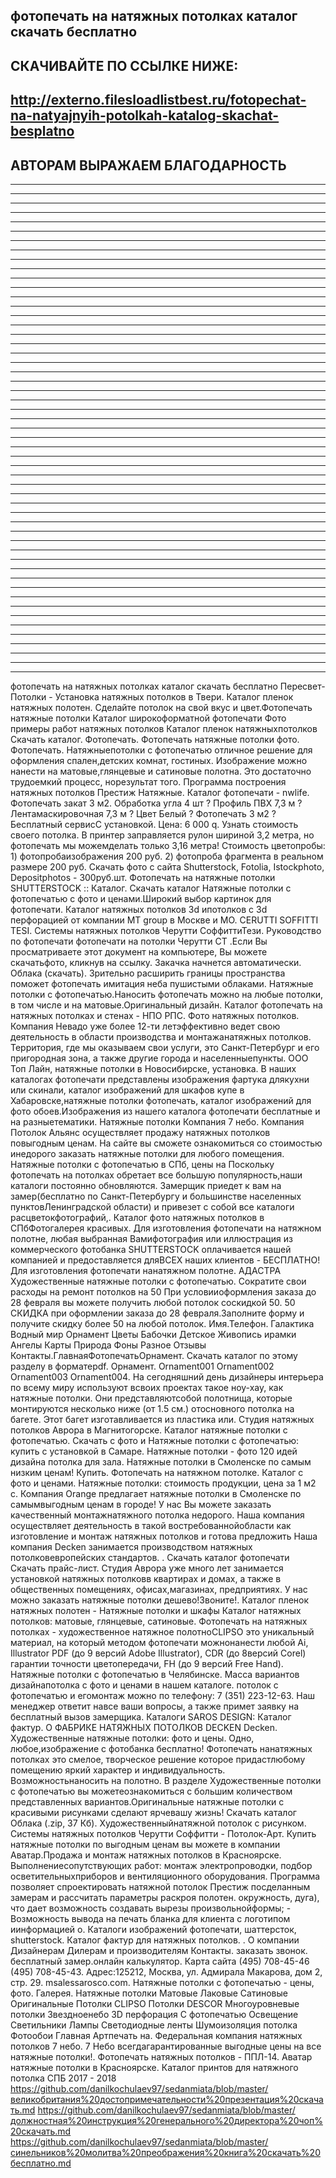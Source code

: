 фотопечать на натяжных потолках каталог скачать бесплатно
--------------------------------------------------
СКАЧИВАЙТЕ ПО ССЫЛКЕ НИЖЕ:
--------------------------------------------------
http://externo.filesloadlistbest.ru/fotopechat-na-natyajnyih-potolkah-katalog-skachat-besplatno
--------------------------------------------------
АВТОРАМ ВЫРАЖАЕМ БЛАГОДАРНОСТЬ
--------------------------------------------------
--------------------------------------------------
--------------------------------------------------
--------------------------------------------------
--------------------------------------------------
--------------------------------------------------
--------------------------------------------------
--------------------------------------------------
--------------------------------------------------
--------------------------------------------------
--------------------------------------------------
--------------------------------------------------
--------------------------------------------------
--------------------------------------------------
--------------------------------------------------
--------------------------------------------------
--------------------------------------------------
--------------------------------------------------
--------------------------------------------------
--------------------------------------------------
--------------------------------------------------
--------------------------------------------------
--------------------------------------------------
--------------------------------------------------
--------------------------------------------------
--------------------------------------------------
--------------------------------------------------
--------------------------------------------------
--------------------------------------------------
--------------------------------------------------
--------------------------------------------------
--------------------------------------------------
--------------------------------------------------
--------------------------------------------------
--------------------------------------------------
--------------------------------------------------
--------------------------------------------------
--------------------------------------------------
--------------------------------------------------
--------------------------------------------------
--------------------------------------------------
--------------------------------------------------
--------------------------------------------------
--------------------------------------------------
--------------------------------------------------
--------------------------------------------------
--------------------------------------------------
--------------------------------------------------
--------------------------------------------------
--------------------------------------------------
--------------------------------------------------
--------------------------------------------------
--------------------------------------------------
--------------------------------------------------
фотопечать на натяжных потолках каталог скачать бесплатно Пересвет-Потолки - Установка натяжных потолков в Твери. Каталог пленок натяжных полотен. Сделайте потолок на свой вкус и цвет.Фотопечать натяжные потолки  Каталог широкоформатной фотопечати Фото примеры работ натяжных потолков  Каталог пленок натяжныхпотолков  Скачать каталог. Фотопечать. Фотопечать натяжные потолки фото. Фотопечать. Натяжныепотолки с фотопечатью  отличное решение для оформления спален,детских комнат, гостиных. Изображение можно нанести на матовые,глянцевые и сатиновые полотна. Это достаточно трудоемкий процесс, норезультат того. Программа построения натяжных потолков Престиж  Натяжные. Каталог фотопечати - nwlife. Фотопечать закат 3 м2. Обработка угла 4 шт ? Профиль ПВХ 7,3 м ? Лентамаскировочная 7,3 м ? Цвет Белый ? Фотопечать 3 м2 ? Бесплатный сервисС установкой. Цена: 6 000 q. Узнать стоимость своего потолка. В принтер заправляется рулон шириной 3,2 метра, но фотопечать мы можемделать только 3,16 метра! Стоимость цветопробы: 1) фотопробаизображения 200 руб. 2) фотопроба фрагмента в реальном размере 200 руб. Скачать фото с сайта Shutterstock, Fotolia, Istockphoto, Depositphotos - 300руб.шт. Фотопечать на натяжные потолки SHUTTERSTOCK :: Каталог. Скачать каталог Натяжные потолки с фотопечатью с фото и ценами.Широкий выбор картинок для фотопечати. Каталог натяжных потолков 3d ипотолков с 3d перфорацией от компании MT group в Москве и МО.
CERUTTI SOFFITTI TESI. Системы натяжных потолков Черутти СоффиттиТези. Руководство по фотопечати  фотопечати на потолки Черутти СТ .Если Вы просматриваете этот документ на компьютере, Вы можете скачатьфото, кликнув на ссылку. Закачка начнется автоматически. Облака (скачать). Зрительно расширить границы пространства поможет фотопечать имитация неба пушистыми облаками. Натяжные потолки с фотопечатью.Наносить фотопечать можно на любые потолки, в том числе и на матовые.Оригинальный дизайн. Каталог фотопечать на натяжных потолках и стенах - НПО РПС. Фото натяжных потолков. Компания Невадо уже более 12-ти летэффективно ведет свою деятельность в области производства и монтажанатяжных потолков. Территория, где мы оказываем свои услуги, это Санкт-Петербург и его пригородная зона, а также другие города и населенныепункты. ООО Топ Лайн, натяжные потолки в Новосибирске, установка. В наших каталогах фотопечати представлены изображения фартука длякухни или скинали, каталог изображений для шкафов купе в Хабаровске,натяжные потолки фотопечать, каталог изображений для фото обоев.Изображения из нашего каталога фотопечати бесплатные и на разныетематики. Натяжные потолки  Компания 7 небо. Компания Потолок Альянс осуществляет продажу натяжных потолков повыгодным ценам. На сайте вы сможете ознакомиться со стоимостью инедорого заказать натяжные потолки для любого помещения. Натяжные потолки с фотопечатью в СПб, цены на
Поскольку фотопечать на потолках обретает все большую популярность,наши каталоги постоянно обновляются.  Замерщик приедет к вам на замер(бесплатно по Санкт-Петербургу и большинстве населенных пунктовЛенинградской области) и привезет с собой все каталоги расцветокфотографий,. Каталог фото натяжных потолков в СПбФотогалерея красивых. Для изготовления фотопечати на натяжном полотне, любая выбранная Вамифотография или иллюстрация из коммерческого фотобанка SHUTTERSTOCK оплачивается нашей компанией и предоставляется дляВСЕХ наших клиентов - БЕСПЛАТНО! Для изготовления фотопечати нанатяжном полотне. АДАСТРА  Художественные натяжные потолки с фотопечатью. Сократите свои расходы на ремонт потолков на 50 При условииоформления заказа до 28 февраля вы можете получить любой потолок соскидкой 50. 50 СКИДКА при оформлении заказа до 28 февраля.Заполните форму и получите скидку более 50 на любой потолок. Имя.Телефон. Галактика  Водный мир  Орнамент  Цветы  Бабочки  Детское  Живопись ирамки  Ангелы  Карты  Природа  Фоны  Разное  Отзывы  Контакты.ГлавнаяФотопечатьОрнамент. Скачать каталог по этому разделу в форматеpdf. Орнамент. Ornament001 Ornament002 Ornament003 Ornament004. На сегодняшний день дизайнеры интерьера по всему миру используют всвоих проектах такое ноу-хау, как натяжные потолки. Они представляютсобой полотнища, которые монтируются несколько ниже (от 1.5 см.) отосновного потолка на багете. Этот багет изготавливается из пластика или. Студия натяжных потолков Аврора в Магнитогорске. Каталог натяжные потолки с фотопечатью. Скачать с фото и
Натяжные потолки с фотопечатью: купить с установкой в Самаре. Натяжные потолки - фото 120 идей дизайна потолка для зала. Натяжные потолки в Смоленске по самым низким ценам! Купить. Фотопечать на натяжном потолке. Каталог с фото и ценами. Натяжные потолки: стоимость продукции, цена за 1 м2 с. Компания Orange предлагает натяжные потолки в Смоленске по самымвыгодным ценам в городе! У нас Вы можете заказать качественный монтажнатяжного потолка недорого. Наша компания осуществляет деятельность в такой востребованнойобласти как изготовление и монтаж натяжных потолков и готова предложить Наша компания Decken занимается производством натяжных потолковевропейских стандартов. . Скачать каталог фотопечати Скачать прайс-лист. Студия Аврора уже много лет занимается установкой натяжных потолковв квартирах и домах, а также в общественных помещениях, офисах,магазинах, предприятиях. У нас можно заказать натяжные потолки дешево!Звоните!. Каталог пленок натяжных полотен - Натяжные потолки и шкафы
Каталог натяжных потолков: матовые, глянцевые, сатиновые. Фотопечать на натяжных потолках - художественное натяжное полотноCLIPSO это уникальный материал, на который методом фотопечати можнонанести любой  Ai, Illustrator PDF (до 9 версий Adobe Illustrator), CDR (до 8версий Corel) гарантии точности цветопередачи, FH (до 9 версий Free Hand). Натяжные потолки с фотопечатью в Челябинске. Масса вариантов дизайнапотолка с фото и ценами в нашем каталоге.  потолок с фотопечатью и егомонтаж можно по телефону: 7 (351) 223-12-63. Наш менеджер ответит навсе ваши вопросы, а также примет заявку на бесплатный вызов замерщика. Каталоги SAROS DESIGN: Каталог фактур. О ФАБРИКЕ НАТЯЖНЫХ ПОТОЛКОВ DECKEN  Decken. Художественные натяжные потолки: фото и цены.  Одно, любое,изображение с фотобанка  бесплатно! Фотопечать нанатяжных потолках  это смелое, творческое решение которое придастлюбому помещению яркий характер и индивидуальность. Возможностьнаносить на полотно. В разделе Художественные потолки с фотопечатью вы можетеознакомиться с большим количеством представленных вариантов.Оригинальные натяжные потолки с красивыми рисунками сделают ярчевашу жизнь!  Скачать каталог Облака (.zip, 37 Кб). Художественныйнатяжной потолок с рисунком. Системы натяжных потолков Черутти Соффитти  - Потолок-Арт. Купить натяжные потолки по выгодным ценам вы можете в компании Аватар.Продажа и монтаж натяжных потолков в Красноярске. Выполнениесопутствующих работ: монтаж электропроводки, подбор осветительныхприборов и вентиляционного оборудования.
Программа позволяет спроектировать натяжной потолок Престиж посделанным замерам и рассчитать параметры раскроя полотен. окружность, дуга), что дает возможность создавать вырезы произвольнойформы; - Возможность вывода на печать бланка для клиента с логотипом иинформацией о. Каталоги изображений фотопечати, шаттерсток, shutterstock. Каталог фактур для натяжных потолков. . О компании  Дизайнерам Дилерам и производителям  Контакты. заказать звонок. бесплатный замер.онлайн калькулятор. Карта сайта  (495) 708-45-46  (495) 708-45-43. Адрес:125212, Москва, ул. Адмирала Макарова, дом 2, стр. 29. msalessarosco.com. Натяжные потолки с фотопечатью - цены, фото. Галерея. Натяжные потолки  Матовые  Лаковые  Сатиновые  Оригинальные Потолки CLIPSO  Потолки DESCOR  Многоуровневые потолки  Звездноенебо  3D перфорация  С фотопечатью  Освещение  Светильники  Лампы Светодиодные ленты  Шумоизоляция потолка  Фотообои  Главная  Артпечать на. Федеральная компания натяжных потолков 7 небо. 7 Небо всегдагарантированные выгодные цены на все натяжные потолки!. Фотопечать натяжных потолков - ППЛ-14. Аватар  натяжные потолки в Красноярске. Каталог принтов для натяжного потолка СПБ 2017 - 2018
https://github.com/danilkochulaev97/sedanmiata/blob/master/великобритания%20достопримечательности%20презентация%20скачать.md
https://github.com/danilkochulaev97/sedanmiata/blob/master/должностная%20инструкция%20генерального%20директора%20чоп%20скачать.md
https://github.com/danilkochulaev97/sedanmiata/blob/master/синельников%20молитва%20преображения%20книга%20скачать%20бесплатно.md